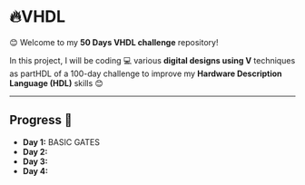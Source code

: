# 🔥VHDL


😊 Welcome to my **50 Days VHDL challenge** repository!

In this project, I will be coding 💻 various **digital designs using V** techniques as partHDL of a 100-day challenge to improve my **Hardware Description Language (HDL)** skills 😊

---

## Progress 📅

- **Day 1:** BASIC GATES 
- **Day 2:** 
- **Day 3:**
- **Day 4:** 
